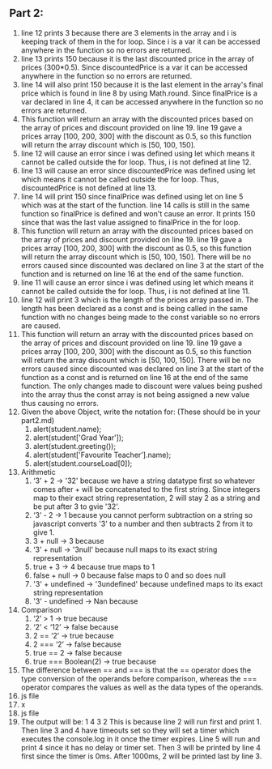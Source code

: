 ## Part 2:
1. line 12 prints 3 because there are 3 elements in the array and i is keeping track of them in the for loop. Since i is a var it can be accessed anywhere in the function so no errors are returned.
2. line 13 prints 150 because it is the last discounted price in the array of prices (300*0.5). Since discountedPrice is a var it can be accessed anywhere in the function so no errors are returned.
3. line 14 will also print 150 because it is the last element in the array's final price which is found in line 8 by using Math.round. Since finalPrice is a var declared in line 4, it can be accessed anywhere in the function so no errors are returned.
4. This function will return an array with the discounted prices based on the array of prices and discount provided on line 19. line 19 gave a prices array [100, 200, 300] with the discount as 0.5, so this function will return the array discount which is [50, 100, 150].
5. line 12 will cause an error since i was defined using let which means it cannot be called outside the for loop. Thus, i is not defined at line 12.
6. line 13 will cause an error since discountedPrice was defined using let which means it cannot be called outside the for loop. Thus, discountedPrice is not defined at line 13.
7. line 14 will print 150 since finalPrice was defined using let on line 5 which was at the start of the function. line 14 calls is still in the same function so finalPrice is defined and won't cause an error. It prints 150 since that was the last value assigned to finalPrice in the for loop.
8. This function will return an array with the discounted prices based on the array of prices and discount provided on line 19. line 19 gave a prices array [100, 200, 300] with the discount as 0.5, so this function will return the array discount which is [50, 100, 150]. There will be no errors caused since discounted was declared on line 3 at the start of the function and is returned on line 16 at the end of the same function.
9. line 11 will cause an error since i was defined using let which means it cannot be called outside the for loop. Thus, i is not defined at line 11.
10. line 12 will print 3 which is the length of the prices array passed in. The length has been declared as a const and is being called in the same function with no changes being made to the const variable so no errors are caused.
11. This function will return an array with the discounted prices based on the array of prices and discount provided on line 19. line 19 gave a prices array [100, 200, 300] with the discount as 0.5, so this function will return the array discount which is [50, 100, 150]. There will be no errors caused since discounted was declared on line 3 at the start of the function as a const and is returned on line 16 at the end of the same function. The only changes made to discount were values being pushed into the array thus the const array is not being assigned a new value thus causing no errors.
12. Given the above Object, write the notation for:  (These should be in your part2.md)
    1. alert(student.name);
    2. alert(student['Grad Year']);
    3. alert(student.greeting());
    4. alert(student['Favourite Teacher'].name);
    5. alert(student.courseLoad[0]);
13. Arithmetic
    1.  ‘3’ + 2 -> '32' because we have a string datatype first so whatever comes after + will be concatenated to the first string. Since integers map to their exact string representation, 2 will stay 2 as a string and be put after 3 to gvie '32'.
    2.  ‘3’ - 2 -> 1 because you cannot perform subtraction on a string so javascript converts '3' to a number and then subtracts 2 from it to give 1.
    3.  3 + null -> 3 because 
    4.  ‘3’ + null -> '3null' because null maps to its exact string representation
    5.  true + 3 -> 4 because true maps to 1
    6.  false + null -> 0 because false maps to 0 and so does null
    7.  '3' + undefined -> '3undefined' because undefined maps to its exact string representation
    8.  '3' - undefined -> Nan because
14. Comparison 
    1.  ‘2’ > 1 -> true because
    2.  ‘2’ < ‘12’ -> false because
    3.  2 == ‘2’ -> true because
    4.  2 === ‘2’ -> false because
    5.  true == 2 -> false because
    6.  true === Boolean(2) -> true because
15. The difference between == and === is that the == operator does the type conversion of the operands before comparison, whereas the === operator compares the values as well as the data types of the operands.
16. js file
17. x
18. js file
19. The output will be:
1
4
3
2
This is because line 2 will run first and print 1. Then line 3 and 4 have timeouts set so they will set a timer which executes the console.log in it once the timer expires. Line 5 will run and print 4 since it has no delay or timer set. Then 3 will be printed by line 4 first since the timer is 0ms. After 1000ms, 2 will be printed last by line 3.
